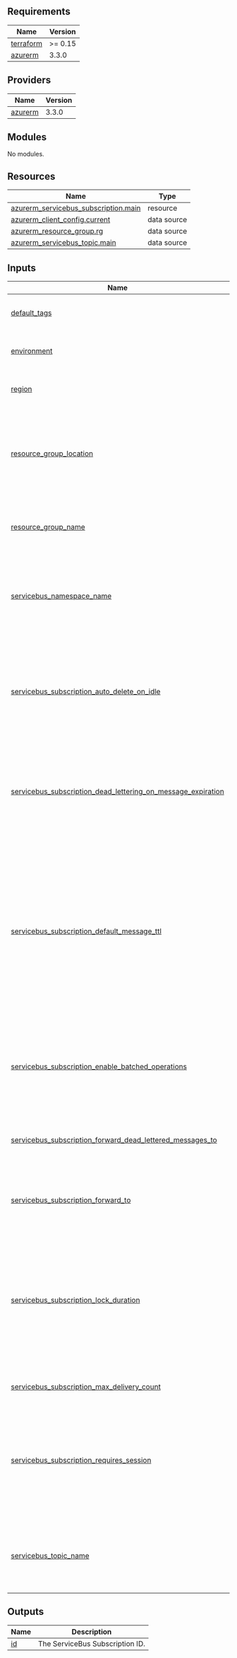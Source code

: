 <!-- BEGIN_TF_DOCS -->
## Requirements

| Name | Version |
|------|---------|
| <a name="requirement_terraform"></a> [terraform](#requirement\_terraform) | >= 0.15 |
| <a name="requirement_azurerm"></a> [azurerm](#requirement\_azurerm) | 3.3.0 |

## Providers

| Name | Version |
|------|---------|
| <a name="provider_azurerm"></a> [azurerm](#provider\_azurerm) | 3.3.0 |

## Modules

No modules.

## Resources

| Name | Type |
|------|------|
| [azurerm_servicebus_subscription.main](https://registry.terraform.io/providers/hashicorp/azurerm/3.3.0/docs/resources/servicebus_subscription) | resource |
| [azurerm_client_config.current](https://registry.terraform.io/providers/hashicorp/azurerm/3.3.0/docs/data-sources/client_config) | data source |
| [azurerm_resource_group.rg](https://registry.terraform.io/providers/hashicorp/azurerm/3.3.0/docs/data-sources/resource_group) | data source |
| [azurerm_servicebus_topic.main](https://registry.terraform.io/providers/hashicorp/azurerm/3.3.0/docs/data-sources/servicebus_topic) | data source |

## Inputs

| Name | Description | Type | Default | Required |
|------|-------------|------|---------|:--------:|
| <a name="input_default_tags"></a> [default\_tags](#input\_default\_tags) | A mapping of tags to assign to the resource. | `map` | n/a | yes |
| <a name="input_environment"></a> [environment](#input\_environment) | Var used for backend container name key | `string` | `"dev"` | no |
| <a name="input_region"></a> [region](#input\_region) | Region in which resources are deployed | `string` | `"weu"` | no |
| <a name="input_resource_group_location"></a> [resource\_group\_location](#input\_resource\_group\_location) | The location/region where the storage account is created. Changing this forces a new resource to be created. | `string` | `"West Europe"` | no |
| <a name="input_resource_group_name"></a> [resource\_group\_name](#input\_resource\_group\_name) | The name of the resource group in which to create the storage account. | `string` | n/a | yes |
| <a name="input_servicebus_namespace_name"></a> [servicebus\_namespace\_name](#input\_servicebus\_namespace\_name) | Specifies the name of the ServiceBus Namespace resource . Changing this forces a new resource to be created. | `string` | n/a | yes |
| <a name="input_servicebus_subscription_auto_delete_on_idle"></a> [servicebus\_subscription\_auto\_delete\_on\_idle](#input\_servicebus\_subscription\_auto\_delete\_on\_idle) | The idle interval after which the topic is automatically deleted as an ISO 8601 duration. The minimum duration is 5 minutes or PT5M. | `string` | `"P10675199DT2H48M5.4775807S"` | no |
| <a name="input_servicebus_subscription_dead_lettering_on_message_expiration"></a> [servicebus\_subscription\_dead\_lettering\_on\_message\_expiration](#input\_servicebus\_subscription\_dead\_lettering\_on\_message\_expiration) | Boolean flag which controls whether the Subscription has dead letter support when a message expires. Defaults to false. | `bool` | `true` | no |
| <a name="input_servicebus_subscription_default_message_ttl"></a> [servicebus\_subscription\_default\_message\_ttl](#input\_servicebus\_subscription\_default\_message\_ttl) | The Default message timespan to live as an ISO 8601 duration. This is the duration after which the message expires, starting from when the message is sent to Service Bus. This is the default value used when TimeToLive is not set on a message itself. | `string` | `"P10675199DT2H48M5.4775807S"` | no |
| <a name="input_servicebus_subscription_enable_batched_operations"></a> [servicebus\_subscription\_enable\_batched\_operations](#input\_servicebus\_subscription\_enable\_batched\_operations) | Boolean flag which controls whether the Subscription supports batched operations. Defaults to false. | `bool` | `false` | no |
| <a name="input_servicebus_subscription_forward_dead_lettered_messages_to"></a> [servicebus\_subscription\_forward\_dead\_lettered\_messages\_to](#input\_servicebus\_subscription\_forward\_dead\_lettered\_messages\_to) | The name of a Queue or Topic to automatically forward Dead Letter messages to. | `string` | `""` | no |
| <a name="input_servicebus_subscription_forward_to"></a> [servicebus\_subscription\_forward\_to](#input\_servicebus\_subscription\_forward\_to) | The name of a Queue or Topic to automatically forward messages to. | `string` | `""` | no |
| <a name="input_servicebus_subscription_lock_duration"></a> [servicebus\_subscription\_lock\_duration](#input\_servicebus\_subscription\_lock\_duration) | The lock duration for the subscription as an ISO 8601 duration. The default value is 1 minute or P0DT0H1M0S . The maximum value is 5 minutes or P0DT0H5M0S . | `string` | `"PT1M"` | no |
| <a name="input_servicebus_subscription_max_delivery_count"></a> [servicebus\_subscription\_max\_delivery\_count](#input\_servicebus\_subscription\_max\_delivery\_count) | The maximum number of deliveries. | `number` | `10` | no |
| <a name="input_servicebus_subscription_requires_session"></a> [servicebus\_subscription\_requires\_session](#input\_servicebus\_subscription\_requires\_session) | Boolean flag which controls whether this Subscription supports the concept of a session. Defaults to false. Changing this forces a new resource to be created. | `bool` | `false` | no |
| <a name="input_servicebus_topic_name"></a> [servicebus\_topic\_name](#input\_servicebus\_topic\_name) | Specifies the name of the ServiceBus Topic resource . Changing this forces a new resource to be created. | `string` | n/a | yes |

## Outputs

| Name | Description |
|------|-------------|
| <a name="output_id"></a> [id](#output\_id) | The ServiceBus Subscription ID. |
<!-- END_TF_DOCS -->